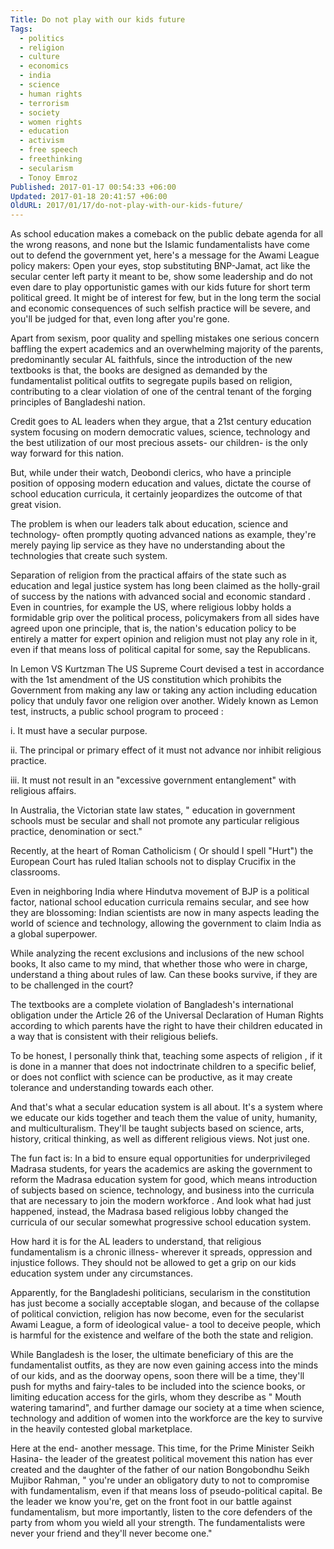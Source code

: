 ```yaml
---
Title: Do not play with our kids future
Tags:
  - politics
  - religion
  - culture
  - economics
  - india
  - science
  - human rights
  - terrorism
  - society
  - women rights
  - education
  - activism
  - free speech
  - freethinking
  - secularism
  - Tonoy Emroz
Published: 2017-01-17 00:54:33 +06:00
Updated: 2017-01-18 20:41:57 +06:00
OldURL: 2017/01/17/do-not-play-with-our-kids-future/
---
```


As school education makes a comeback on the public debate agenda for all the wrong reasons, and none but the Islamic fundamentalists have come out to defend the government yet, here's a message for the Awami League policy makers: Open your eyes, stop substituting BNP-Jamat, act like the secular center left party it meant to be, show some leadership and do not even dare to play opportunistic games with our kids future for short term political greed. It might be of interest for few, but in the long term the social and economic consequences of such selfish practice will be severe, and you'll be judged for that, even long after you're gone.
<p align="LEFT">Apart from sexism, poor quality and spelling mistakes one serious concern baffling the expert academics and an overwhelming majority of the parents, predominantly secular AL faithfuls, since the introduction of the new textbooks is that, the books are designed as demanded by the fundamentalist political outfits to segregate pupils based on religion, contributing to a clear violation of one of the central tenant of the forging principles of Bangladeshi nation.</p>
<p align="LEFT">Credit goes to AL leaders when they argue, that a 21st century education system focusing on modern democratic values, science, technology and the best utilization of our most precious assets- our children- is the only way forward for this nation.</p>
<p align="LEFT">But, while under their watch, Deobondi clerics, who have a principle position of opposing modern education and values, dictate the course of school education curricula, it certainly jeopardizes the outcome of that great vision.</p>
<p align="LEFT">The problem is when our leaders talk about education, science and technology- often promptly quoting advanced nations as example, they're merely paying lip service as they have no understanding about the technologies that create such system.</p>
<p align="LEFT">Separation of religion from the practical affairs of the state such as education and legal justice system has long been claimed as the holly-grail of success by the nations with advanced social and economic standard . Even in countries, for example the US, where religious lobby holds a formidable grip over the political process, policymakers from all sides have agreed upon one principle, that is, the nation's education policy to be entirely a matter for expert opinion and religion must not play any role in it, even if that means loss of political capital for some, say the Republicans.</p>
<p align="LEFT">In Lemon VS Kurtzman The US Supreme Court devised a test in accordance with the 1st amendment of the US constitution which prohibits the Government from making any law or taking any action including education policy that unduly favor one religion over another. Widely known as Lemon test, instructs, a public school program to proceed :</p>
<p align="LEFT">i. It must have a secular purpose.</p>
<p align="LEFT">ii. The principal or primary effect of it must not advance nor inhibit religious practice.</p>
<p align="LEFT">iii. It must not result in an "excessive government entanglement" with religious affairs.</p>
<p align="LEFT">In Australia, the Victorian state law states, " education in government schools must be secular and shall not promote any particular religious practice, denomination or sect."</p>
<p align="LEFT">Recently, at the heart of Roman Catholicism ( Or should I spell "Hurt") the European Court has ruled Italian schools not to display Crucifix in the classrooms.</p>
<p align="LEFT">Even in neighboring India where Hindutva movement of BJP is a political factor, national school education curricula remains secular, and see how they are blossoming: Indian scientists are now in many aspects leading the world of science and technology, allowing the government to claim India as a global superpower.</p>
<p align="LEFT">While analyzing the recent exclusions and inclusions of the new school books, It also came to my mind, that whether those who were in charge, understand a thing about rules of law. Can these books survive, if they are to be challenged in the court?</p>
<p align="LEFT">The textbooks are a complete violation of Bangladesh's international obligation under the Article 26 of the Universal Declaration of Human Rights according to which parents have the right to have their children educated in a way that is consistent with their religious beliefs.</p>
<p align="LEFT">To be honest, I personally think that, teaching some aspects of religion , if it is done in a manner that does not indoctrinate children to a specific belief, or does not conflict with science can be productive, as it may create tolerance and understanding towards each other.</p>
<p align="LEFT">And that's what a secular education system is all about. It's a system where we educate our kids together and teach them the value of unity, humanity, and multiculturalism. They'll be taught subjects based on science, arts, history, critical thinking, as well as different religious views. Not just one.</p>
<p align="LEFT">The fun fact is: In a bid to ensure equal opportunities for underprivileged Madrasa students, for years the academics are asking the government to reform the Madrasa education system for good, which means introduction of subjects based on science, technology, and business into the curricula that are necessary to join the modern workforce . And look what had just happened, instead, the Madrasa based religious lobby changed the curricula of our secular somewhat progressive school education system.</p>
<p align="LEFT">How hard it is for the AL leaders to understand, that religious fundamentalism is a chronic illness- wherever it spreads, oppression and injustice follows. They should not be allowed to get a grip on our kids education system under any circumstances.</p>
<p align="LEFT">Apparently, for the Bangladeshi politicians, secularism in the constitution has just become a socially acceptable slogan, and because of the collapse of political conviction, religion has now become, even for the secularist Awami League, a form of ideological value- a tool to deceive people, which is harmful for the existence and welfare of the both the state and religion.</p>
<p align="LEFT">While Bangladesh is the loser, the ultimate beneficiary of this are the fundamentalist outfits, as they are now even gaining access into the minds of our kids, and as the doorway opens, soon there will be a time, they'll push for myths and fairy-tales to be included into the science books, or limiting education access for the girls, whom they describe as " Mouth watering tamarind", and further damage our society at a time when science, technology and addition of women into the workforce are the key to survive in the heavily contested global marketplace.</p>
<p align="LEFT">Here at the end- another message. This time, for the Prime Minister Seikh Hasina- the leader of the greatest political movement this nation has ever created and the daughter of the father of our nation Bongobondhu Seikh Mujibor Rahman, " you're under an obligatory duty to not to compromise with fundamentalism, even if that means loss of pseudo-political capital. Be the leader we know you're, get on the front foot in our battle against fundamentalism, but more importantly, listen to the core defenders of the party from whom you wield all your strength. The fundamentalists were never your friend and they'll never become one."</p>
